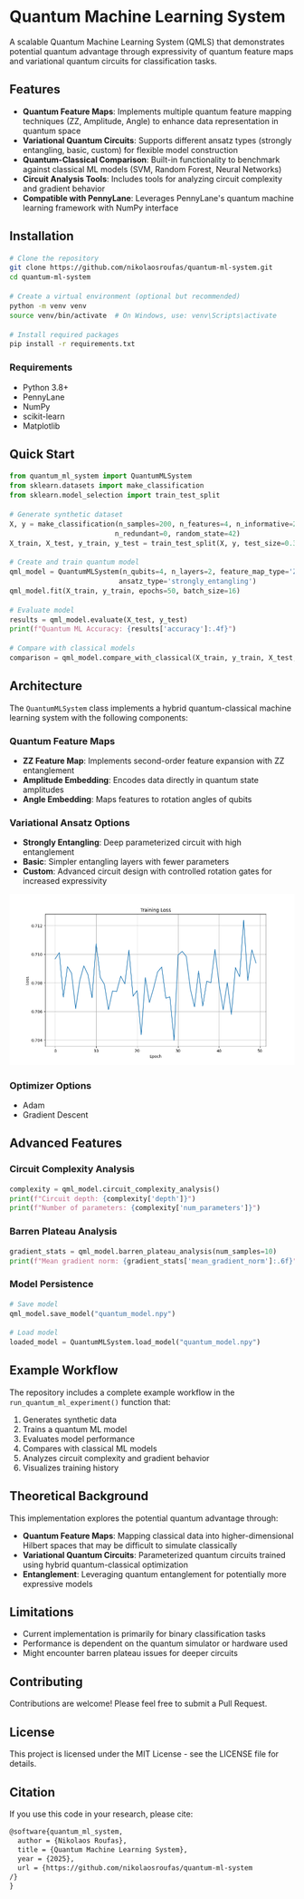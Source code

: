 # Quantum Machine Learning System

A scalable Quantum Machine Learning System (QMLS) that demonstrates potential quantum advantage through expressivity of quantum feature maps and variational quantum circuits for classification tasks.

## Features

- **Quantum Feature Maps**: Implements multiple quantum feature mapping techniques (ZZ, Amplitude, Angle) to enhance data representation in quantum space
- **Variational Quantum Circuits**: Supports different ansatz types (strongly entangling, basic, custom) for flexible model construction
- **Quantum-Classical Comparison**: Built-in functionality to benchmark against classical ML models (SVM, Random Forest, Neural Networks)
- **Circuit Analysis Tools**: Includes tools for analyzing circuit complexity and gradient behavior
- **Compatible with PennyLane**: Leverages PennyLane's quantum machine learning framework with NumPy interface

## Installation

```bash
# Clone the repository
git clone https://github.com/nikolaosroufas/quantum-ml-system.git
cd quantum-ml-system

# Create a virtual environment (optional but recommended)
python -m venv venv
source venv/bin/activate  # On Windows, use: venv\Scripts\activate

# Install required packages
pip install -r requirements.txt
```

### Requirements

- Python 3.8+
- PennyLane
- NumPy
- scikit-learn
- Matplotlib

## Quick Start

```python
from quantum_ml_system import QuantumMLSystem
from sklearn.datasets import make_classification
from sklearn.model_selection import train_test_split

# Generate synthetic dataset
X, y = make_classification(n_samples=200, n_features=4, n_informative=2, 
                          n_redundant=0, random_state=42)
X_train, X_test, y_train, y_test = train_test_split(X, y, test_size=0.3)

# Create and train quantum model
qml_model = QuantumMLSystem(n_qubits=4, n_layers=2, feature_map_type='ZZ', 
                           ansatz_type='strongly_entangling')
qml_model.fit(X_train, y_train, epochs=50, batch_size=16)

# Evaluate model
results = qml_model.evaluate(X_test, y_test)
print(f"Quantum ML Accuracy: {results['accuracy']:.4f}")

# Compare with classical models
comparison = qml_model.compare_with_classical(X_train, y_train, X_test, y_test)
```

## Architecture

The `QuantumMLSystem` class implements a hybrid quantum-classical machine learning system with the following components:

### Quantum Feature Maps

- **ZZ Feature Map**: Implements second-order feature expansion with ZZ entanglement
- **Amplitude Embedding**: Encodes data directly in quantum state amplitudes
- **Angle Embedding**: Maps features to rotation angles of qubits

### Variational Ansatz Options

- **Strongly Entangling**: Deep parameterized circuit with high entanglement
- **Basic**: Simpler entangling layers with fewer parameters
- **Custom**: Advanced circuit design with controlled rotation gates for increased expressivity

![Quantum Circuit](figures/Figure_1.png)

### Optimizer Options

- Adam
- Gradient Descent

## Advanced Features

### Circuit Complexity Analysis

```python
complexity = qml_model.circuit_complexity_analysis()
print(f"Circuit depth: {complexity['depth']}")
print(f"Number of parameters: {complexity['num_parameters']}")
```

### Barren Plateau Analysis

```python
gradient_stats = qml_model.barren_plateau_analysis(num_samples=10)
print(f"Mean gradient norm: {gradient_stats['mean_gradient_norm']:.6f}")
```

### Model Persistence

```python
# Save model
qml_model.save_model("quantum_model.npy")

# Load model
loaded_model = QuantumMLSystem.load_model("quantum_model.npy")
```

## Example Workflow

The repository includes a complete example workflow in the `run_quantum_ml_experiment()` function that:

1. Generates synthetic data
2. Trains a quantum ML model
3. Evaluates model performance
4. Compares with classical ML models
5. Analyzes circuit complexity and gradient behavior
6. Visualizes training history

## Theoretical Background

This implementation explores the potential quantum advantage through:

- **Quantum Feature Maps**: Mapping classical data into higher-dimensional Hilbert spaces that may be difficult to simulate classically
- **Variational Quantum Circuits**: Parameterized quantum circuits trained using hybrid quantum-classical optimization
- **Entanglement**: Leveraging quantum entanglement for potentially more expressive models

## Limitations

- Current implementation is primarily for binary classification tasks
- Performance is dependent on the quantum simulator or hardware used
- Might encounter barren plateau issues for deeper circuits

## Contributing

Contributions are welcome! Please feel free to submit a Pull Request.

## License

This project is licensed under the MIT License - see the LICENSE file for details.

## Citation

If you use this code in your research, please cite:

```
@software{quantum_ml_system,
  author = {Nikolaos Roufas},
  title = {Quantum Machine Learning System},
  year = {2025},
  url = {https://github.com/nikolaosroufas/quantum-ml-system
/}
}
```
